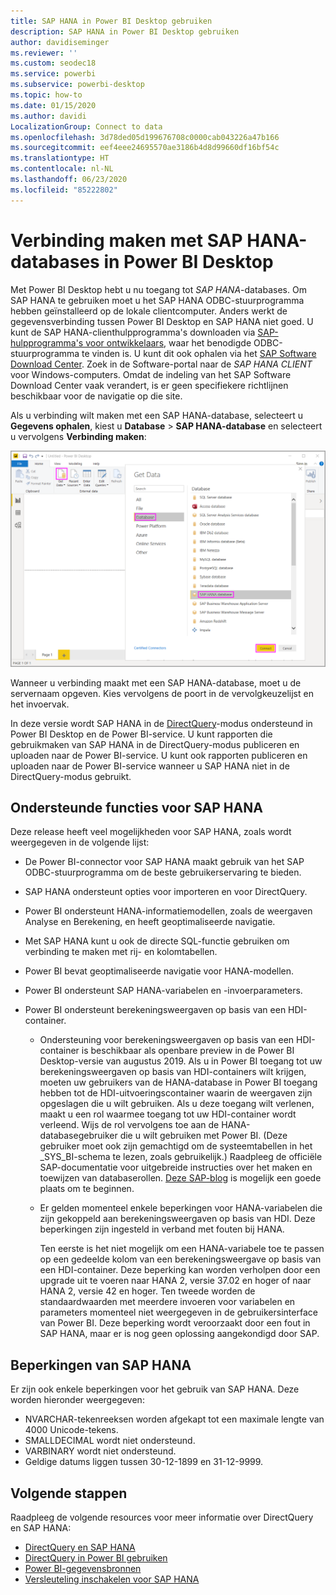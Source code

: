 ```yaml
---
title: SAP HANA in Power BI Desktop gebruiken
description: SAP HANA in Power BI Desktop gebruiken
author: davidiseminger
ms.reviewer: ''
ms.custom: seodec18
ms.service: powerbi
ms.subservice: powerbi-desktop
ms.topic: how-to
ms.date: 01/15/2020
ms.author: davidi
LocalizationGroup: Connect to data
ms.openlocfilehash: 3d78ded05d199676708c0000cab043226a47b166
ms.sourcegitcommit: eef4eee24695570ae3186b4d8d99660df16bf54c
ms.translationtype: HT
ms.contentlocale: nl-NL
ms.lasthandoff: 06/23/2020
ms.locfileid: "85222802"
---
```

# <a name="connect-to-sap-hana-databases-in-power-bi-desktop"></a>Verbinding maken met SAP HANA-databases in Power BI Desktop

Met Power BI Desktop hebt u nu toegang tot *SAP HANA*-databases. Om SAP HANA te gebruiken moet u het SAP HANA ODBC-stuurprogramma hebben geïnstalleerd op de lokale clientcomputer. Anders werkt de gegevensverbinding tussen Power BI Desktop en SAP HANA niet goed. U kunt de SAP HANA-clienthulpprogramma's downloaden via [SAP-hulpprogramma's voor ontwikkelaars](https://tools.hana.ondemand.com/#hanatools), waar het benodigde ODBC-stuurprogramma te vinden is. U kunt dit ook ophalen via het [SAP Software Download Center](https://support.sap.com/en/my-support/software-downloads.html). Zoek in de Software-portal naar de *SAP HANA CLIENT* voor Windows-computers. Omdat de indeling van het SAP Software Download Center vaak verandert, is er geen specifiekere richtlijnen beschikbaar voor de navigatie op die site.

Als u verbinding wilt maken met een SAP HANA-database, selecteert u **Gegevens ophalen**, kiest u **Database** > **SAP HANA-database** en selecteert u vervolgens **Verbinding maken**:

![SAP HANA-database, dialoogvenster Gegevens ophalen, Power BI Desktop](media/desktop-sap-hana/sap-hana-1.png)

Wanneer u verbinding maakt met een SAP HANA-database, moet u de servernaam opgeven. Kies vervolgens de poort in de vervolgkeuzelijst en het invoervak.

In deze versie wordt SAP HANA in de [DirectQuery](desktop-directquery-sap-hana.md)-modus ondersteund in Power BI Desktop en de Power BI-service. U kunt rapporten die gebruikmaken van SAP HANA in de DirectQuery-modus publiceren en uploaden naar de Power BI-service. U kunt ook rapporten publiceren en uploaden naar de Power BI-service wanneer u SAP HANA niet in de DirectQuery-modus gebruikt.

## <a name="supported-features-for-sap-hana"></a>Ondersteunde functies voor SAP HANA

Deze release heeft veel mogelijkheden voor SAP HANA, zoals wordt weergegeven in de volgende lijst:

* De Power BI-connector voor SAP HANA maakt gebruik van het SAP ODBC-stuurprogramma om de beste gebruikerservaring te bieden.

* SAP HANA ondersteunt opties voor importeren en voor DirectQuery.

* Power BI ondersteunt HANA-informatiemodellen, zoals de weergaven Analyse en Berekening, en heeft geoptimaliseerde navigatie.

* Met SAP HANA kunt u ook de directe SQL-functie gebruiken om verbinding te maken met rij- en kolomtabellen.

* Power BI bevat geoptimaliseerde navigatie voor HANA-modellen.

* Power BI ondersteunt SAP HANA-variabelen en -invoerparameters.

* Power BI ondersteunt berekeningsweergaven op basis van een HDI-container.

  * Ondersteuning voor berekeningsweergaven op basis van een HDI-container is beschikbaar als openbare preview in de Power BI Desktop-versie van augustus 2019. Als u in Power BI toegang tot uw berekeningsweergaven op basis van HDI-containers wilt krijgen, moeten uw gebruikers van de HANA-database in Power BI toegang hebben tot de HDI-uitvoeringscontainer waarin de weergaven zijn opgeslagen die u wilt gebruiken. Als u deze toegang wilt verlenen, maakt u een rol waarmee toegang tot uw HDI-container wordt verleend. Wijs de rol vervolgens toe aan de HANA-databasegebruiker die u wilt gebruiken met Power BI. (Deze gebruiker moet ook zijn gemachtigd om de systeemtabellen in het \_SYS\_BI-schema te lezen, zoals gebruikelijk.) Raadpleeg de officiële SAP-documentatie voor uitgebreide instructies over het maken en toewijzen van databaserollen. [Deze SAP-blog](https://blogs.sap.com/2018/01/24/the-easy-way-to-make-your-hdi-container-accessible-to-a-classic-database-user/) is mogelijk een goede plaats om te beginnen.

  * Er gelden momenteel enkele beperkingen voor HANA-variabelen die zijn gekoppeld aan berekeningsweergaven op basis van HDI. Deze beperkingen zijn ingesteld in verband met fouten bij HANA.
  
    Ten eerste is het niet mogelijk om een HANA-variabele toe te passen op een gedeelde kolom van een berekeningsweergave op basis van een HDI-container. Deze beperking kan worden verholpen door een upgrade uit te voeren naar HANA 2, versie 37.02 en hoger of naar HANA 2, versie 42 en hoger. Ten tweede worden de standaardwaarden met meerdere invoeren voor variabelen en parameters momenteel niet weergegeven in de gebruikersinterface van Power BI. Deze beperking wordt veroorzaakt door een fout in SAP HANA, maar er is nog geen oplossing aangekondigd door SAP.

## <a name="limitations-of-sap-hana"></a>Beperkingen van SAP HANA

Er zijn ook enkele beperkingen voor het gebruik van SAP HANA. Deze worden hieronder weergegeven:

* NVARCHAR-tekenreeksen worden afgekapt tot een maximale lengte van 4000 Unicode-tekens.
* SMALLDECIMAL wordt niet ondersteund.
* VARBINARY wordt niet ondersteund.
* Geldige datums liggen tussen 30-12-1899 en 31-12-9999.

## <a name="next-steps"></a>Volgende stappen

Raadpleeg de volgende resources voor meer informatie over DirectQuery en SAP HANA:

* [DirectQuery en SAP HANA](desktop-directquery-sap-hana.md)
* [DirectQuery in Power BI gebruiken](desktop-directquery-about.md)
* [Power BI-gegevensbronnen](power-bi-data-sources.md)
* [Versleuteling inschakelen voor SAP HANA](desktop-sap-hana-encryption.md)
